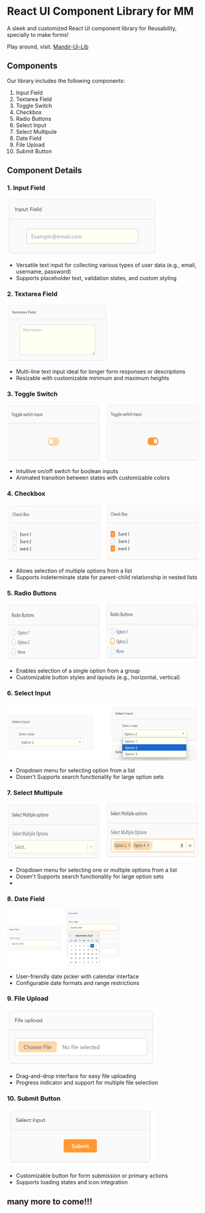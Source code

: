 # React UI Component Library for MM

A sleek and customized React UI component library for Reusability, specially to make forms!

Play around, visit.  <a href="https://gotify-pro.netlify.app/" target="_blank"> Mandir-Ui-Lib<a/>

## Components

Our library includes the following components:

1. Input Field
2. Textarea Field
3. Toggle Switch
4. Checkbox
5. Radio Buttons
6. Select Input
7. Select Multipule
8. Date Field
9. File Upload
10. Submit Button

## Component Details

### 1. Input Field
<img src="compSS/tb.png" alt="Input Field" height="150" />

- Versatile text input for collecting various types of user data (e.g., email, username, password)
- Supports placeholder text, validation states, and custom styling

### 2. Textarea Field
<img src="compSS/ta.png" alt="Input Field" height="150" />


- Multi-line text input ideal for longer form responses or descriptions
- Resizable with customizable minimum and maximum heights

### 3. Toggle Switch
<img src="compSS/tgl.png" alt="Input Field" height="150" />

- Intuitive on/off switch for boolean inputs
- Animated transition between states with customizable colors

### 4. Checkbox
<img src="compSS/cb.png" alt="Input Field" height="150" />

- Allows selection of multiple options from a list
- Supports indeterminate state for parent-child relationship in nested lists

### 5. Radio Buttons
<img src="compSS/rb.png" alt="Input Field" height="150" />

- Enables selection of a single option from a group
- Customizable button styles and layouts (e.g., horizontal, vertical)

### 6. Select Input
<img src="compSS/op.png" alt="Input Field" height="150" />

- Dropdown menu for selecting option from a list
- Dosen't Supports search functionality for large option sets

### 7. Select Multipule
<img src="compSS/mop.png" alt="Input Field" height="150" />

- Dropdown menu for selecting one or multiple options from a list
- Dosen't Supports search functionality for large option sets
- 
### 8. Date Field
<img src="compSS/cal.png" alt="Input Field" height="150" />

- User-friendly date picker with calendar interface
- Configurable date formats and range restrictions

### 9. File Upload
<img src="compSS/sf.png" alt="Input Field" height="150" />

- Drag-and-drop interface for easy file uploading
- Progress indicator and support for multiple file selection

### 10. Submit Button
<img src="compSS/sbtn.png" alt="Input Field" height="150" />

- Customizable button for form submission or primary actions
- Supports loading states and icon integration

## many more to come!!!
